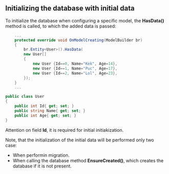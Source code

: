﻿## Initializing the database with initial data

To initialize the database  when configuring a specific model, the **HasData()** method is called, to which the added data is passed:
```c#
    ...
    protected override void OnModelCreating(ModelBuilder br)
    {
        br.Entity<User>().HasData(
        new User[]
        {
            new User {Id==0, Name="Kek", Age=14},
            new User {Id==1, Name="Puc", Age=17},
            new User {Id==2, Name="Lol", Age=23},
        });
    }
    ...

public class User
{
    public int Id{ get; set; }
    public string Name{ get; set; }
    public int Age{ get; set; }
}
```

Attention on field **Id**, it is required for initial initiakization.

Note, that the initialization of the initial data will be performed only two case:
* When performin migration.
* When calling the database method **EnsureCreated()**, which creates the database if it is not present.
